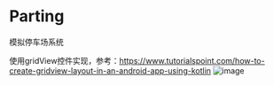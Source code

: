 # Parting
模拟停车场系统

使用gridView控件实现，参考：https://www.tutorialspoint.com/how-to-create-gridview-layout-in-an-android-app-using-kotlin
![image](https://https://github.com/yhm2046/Parting/blob/master/img/screenshot1.gif)
